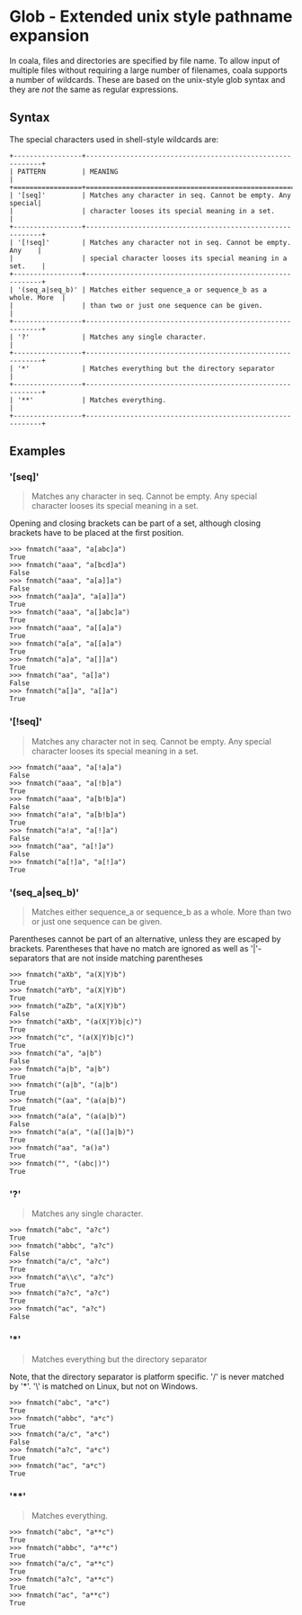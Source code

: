 # Glob - Extended unix style pathname expansion

In coala, files and directories are specified by file name. To allow input of
multiple files without requiring a large number of filenames, coala supports
a number of wildcards. These are based on the unix-style glob syntax and they
are *not* the same as regular expressions.

## Syntax

The special characters used in shell-style wildcards are:

```
+-----------------+-----------------------------------------------------------+
| PATTERN         | MEANING                                                   |
+=================+===========================================================+
| '[seq]'         | Matches any character in seq. Cannot be empty. Any special|
|                 | character looses its special meaning in a set.            |
+-----------------+-----------------------------------------------------------+
| '[!seq]'        | Matches any character not in seq. Cannot be empty. Any    |
|                 | special character looses its special meaning in a set.    |
+-----------------+-----------------------------------------------------------+
| '(seq_a|seq_b)' | Matches either sequence_a or sequence_b as a whole. More  |
|                 | than two or just one sequence can be given.               |
+-----------------+-----------------------------------------------------------+
| '?'             | Matches any single character.                             |
+-----------------+-----------------------------------------------------------+
| '*'             | Matches everything but the directory separator            |
+-----------------+-----------------------------------------------------------+
| '**'            | Matches everything.                                       |
+-----------------+-----------------------------------------------------------+
```

## Examples

### '[seq]'

> Matches any character in seq. Cannot be empty. Any special character looses
its special meaning in a set.

Opening and closing brackets can be part of a set, although closing brackets
have to be placed at the first position.

```
>>> fnmatch("aaa", "a[abc]a")
True
>>> fnmatch("aaa", "a[bcd]a")
False
>>> fnmatch("aaa", "a[a]]a")
False
>>> fnmatch("aa]a", "a[a]]a")
True
>>> fnmatch("aaa", "a[]abc]a")
True
>>> fnmatch("aaa", "a[[a]a")
True
>>> fnmatch("a[a", "a[[a]a")
True
>>> fnmatch("a]a", "a[]]a")
True
>>> fnmatch("aa", "a[]a")
False
>>> fnmatch("a[]a", "a[]a")
True
```

### '[!seq]'

> Matches any character not in seq. Cannot be empty. Any special character
looses its special meaning in a set.

```
>>> fnmatch("aaa", "a[!a]a")
False
>>> fnmatch("aaa", "a[!b]a")
True
>>> fnmatch("aaa", "a[b!b]a")
False
>>> fnmatch("a!a", "a[b!b]a")
True
>>> fnmatch("a!a", "a[!]a")
False
>>> fnmatch("aa", "a[!]a")
False
>>> fnmatch("a[!]a", "a[!]a")
True
```

### '(seq_a|seq_b)'

> Matches either sequence_a or sequence_b as a whole. More than two or just one
sequence can be given.

Parentheses cannot be part of an alternative, unless they are escaped by
brackets. Parentheses that have no match are ignored as well as '|'-separators
that are not inside matching parentheses

```
>>> fnmatch("aXb", "a(X|Y)b")
True
>>> fnmatch("aYb", "a(X|Y)b")
True
>>> fnmatch("aZb", "a(X|Y)b")
False
>>> fnmatch("aXb", "(a(X|Y)b|c)")
True
>>> fnmatch("c", "(a(X|Y)b|c)")
True
>>> fnmatch("a", "a|b")
False
>>> fnmatch("a|b", "a|b")
True
>>> fnmatch("(a|b", "(a|b")
True
>>> fnmatch("(aa", "(a(a|b)")
True
>>> fnmatch("a(a", "(a(a|b)")
False
>>> fnmatch("a(a", "(a[(]a|b)")
True
>>> fnmatch("aa", "a()a")
True
>>> fnmatch("", "(abc|)")
True
```

### '?'

> Matches any single character.

```
>>> fnmatch("abc", "a?c")
True
>>> fnmatch("abbc", "a?c")
False
>>> fnmatch("a/c", "a?c")
True
>>> fnmatch("a\\c", "a?c")
True
>>> fnmatch("a?c", "a?c")
True
>>> fnmatch("ac", "a?c")
False
```

### '\*'

> Matches everything but the directory separator

Note, that the directory separator is platform specific. '/' is never matched
by '*'. '\\' is matched on Linux, but not on Windows.

```
>>> fnmatch("abc", "a*c")
True
>>> fnmatch("abbc", "a*c")
True
>>> fnmatch("a/c", "a*c")
False
>>> fnmatch("a?c", "a*c")
True
>>> fnmatch("ac", "a*c")
True
```

### '\*\*'

> Matches everything.

```
>>> fnmatch("abc", "a**c")
True
>>> fnmatch("abbc", "a**c")
True
>>> fnmatch("a/c", "a**c")
True
>>> fnmatch("a?c", "a**c")
True
>>> fnmatch("ac", "a**c")
True
```
